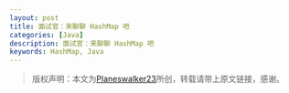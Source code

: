 ```yaml
---
layout: post
title: 面试官：来聊聊 HashMap 吧
categories: [Java]
description: 面试官：来聊聊 HashMap 吧
keywords: HashMap, Java
---
```

































> 版权声明：本文为[Planeswalker23](https://github.com/Planeswalker23)所创，转载请带上原文链接，感谢。